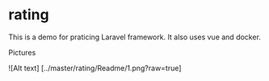 # rating


This is a demo for praticing Laravel framework. It also uses vue and docker.

Pictures



![Alt text] [../master/rating/Readme/1.png?raw=true]
